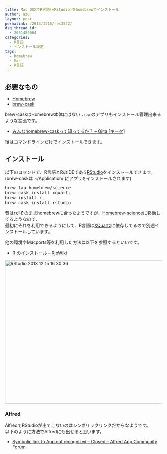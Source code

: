 ```yaml
---
title: Mac OSXでR言語(+RStudio)をhomebrewでインストール
author: azu
layout: post
permalink: /2013/1215/res3542/
dsq_thread_id:
  - 2051489064
categories:
  - R言語
  - インストール設定
tags:
  - homebrew
  - Mac
  - R言語
---
```

## 必要なもの

*   [Homebrew][1]
*   [brew-cask][2]

brew-caskはHomebrew本体にはない `.app` のアプリもインストール管理出来るような拡張です。

*   [みんなhomebrew-caskって知ってるか？ &#8211; Qiita [キータ]][3]

後はコマンドラインだけでインストールできます。

## インストール

以下のコマンドで、R言語とRのIDEである[RStudio][4]をインストールできます。  
(brew-caskは ~/Application/ にアプリをインストールされます)

<div class="highlight">
  <pre>brew tap homebrew/science
brew cask install xquartz
brew install r
brew cask install rstudio
</pre>
</div>

昔はrがそのままhomebrewに合ったようですが、[Homebrew-science][5]に移動してるようなので、  
最初にそれを利用できるようにして、R言語は[XQuartz][6]に依存してるので別途インストールしています。

他の環境やMacports等を利用した方法は以下を参照するといいです。

*   [R のインストール &#8211; RjpWiki][7]

<img src="http://efcl.infol/wp-content/uploads/2013/12/RStudio-2013-12-15-16-30-36.jpg" alt="RStudio 2013 12 15 16 30 36" title="RStudio 2013-12-15 16-30-36.jpg" border="0" width="600" height="462" />

### Alfred

AlfredでRStudioが出てこないのはシンボリックリンクだからなようです。  
以下のように方法でAlfredにも出せると思います。

*   [Symbolic link to App not recognized &#8211; Closed &#8211; Alfred App Community Forum][8]

 [1]: http://brew.sh/ "Homebrew"
 [2]: https://github.com/phinze/homebrew-cask "brew-cask"
 [3]: http://qiita.com/ryurock/items/1432578d364985f6cb06 "みんなhomebrew-caskって知ってるか？ - Qiita [キータ]"
 [4]: http://www.rstudio.com/ "RStudio"
 [5]: https://github.com/Homebrew/homebrew-science " Homebrew-science"
 [6]: http://xquartz.macosforge.org/landing/ "XQuartz"
 [7]: http://www.okada.jp.org/RWiki/?R%20%A4%CE%A5%A4%A5%F3%A5%B9%A5%C8%A1%BC%A5%EB "R のインストール - RjpWiki"
 [8]: http://www.alfredforum.com/topic/2399-symbolic-link-to-app-not-recognized/ "Symbolic link to App not recognized - Closed - Alfred App Community Forum"